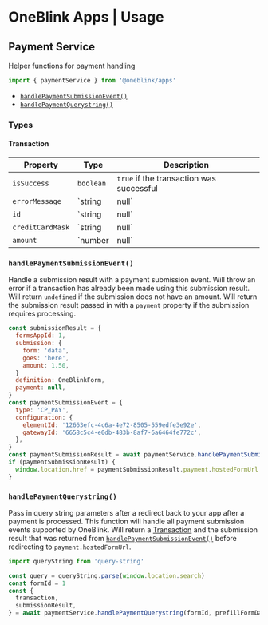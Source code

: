 # OneBlink Apps | Usage

## Payment Service

Helper functions for payment handling

```js
import { paymentService } from '@oneblink/apps'
```

- [`handlePaymentSubmissionEvent()`](#handlepaymentsubmissionevent)
- [`handlePaymentQuerystring()`](#handlepaymentquerystring)

### Types

#### Transaction

| Property         | Type            | Description                                            |
| ---------------- | --------------- | ------------------------------------------------------ |
| `isSuccess`      | `boolean`       | `true` if the transaction was successful               |
| `errorMessage`   | `string | null` | The error message to display if `isSuccess` is `false` |
| `id`             | `string | null` | The id the transaction                                 |
| `creditCardMask` | `string | null` | A mask of the credit card used e.g. _1234....7890_     |
| `amount`         | `number | null` | The total amount charged                               |

### `handlePaymentSubmissionEvent()`

Handle a submission result with a payment submission event. Will throw an error if a transaction has already been made using this submission result. Will return `undefined` if the submission does not have an amount. Will return the submission result passed in with a `payment` property if the submission requires processing.

```js
const submissionResult = {
  formsAppId: 1,
  submission: {
    form: 'data',
    goes: 'here',
    amount: 1.50,
  }
  definition: OneBlinkForm,
  payment: null,
}
const paymentSubmissionEvent = {
  type: 'CP_PAY',
  configuration: {
    elementId: '12663efc-4c6a-4e72-8505-559edfe3e92e',
    gatewayId: '6658c5c4-e0db-483b-8af7-6a6464fe772c',
  },
}
const paymentSubmissionResult = await paymentService.handlePaymentSubmissionEvent(prefillFormDataId)
if (paymentSubmissionResult) {
  window.location.href = paymentSubmissionResult.payment.hostedFormUrl
}
```

### `handlePaymentQuerystring()`

Pass in query string parameters after a redirect back to your app after a payment is processed. This function will handle all payment submission events supported by OneBlink. Will return a [Transaction](#transaction) and the submission result that was returned from [`handlePaymentSubmissionEvent()`](#handlepaymentsubmissionevent) before redirecting to `payment.hostedFormUrl`.

```js
import queryString from 'query-string'

const query = queryString.parse(window.location.search)
const formId = 1
const {
  transaction,
  submissionResult,
} = await paymentService.handlePaymentQuerystring(formId, prefillFormDataId)
```
